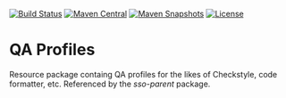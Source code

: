 [![Build Status](https://travis-ci.org/elmuerte/qa-profiles.svg?branch=master)](https://travis-ci.org/elmuerte/qa-profiles)
[![Maven Central](https://img.shields.io/maven-central/v/com.elmuerte/build/qa-profiles.svg?label=Maven%20Central)](https://search.maven.org/search?q=g:%22com.elmuerte.build%22%20AND%20a:%22qa-profiles%22)
[![Maven Snapshots](https://img.shields.io/nexus/s/https/oss.sonatype.org/com.elmuerte/build/qa-profiles.svg)](https://oss.sonatype.org/content/repositories/snapshots/com/elmuerte/build/qa-profiles/)
[![License](https://img.shields.io/github/license/elmuerte/qa-profiles.svg)](https://github.com/elmuerte/qa-profiles/blob/master/LICENSE)

# QA Profiles

Resource package containg QA profiles for the likes of Checkstyle, code formatter, etc. 
Referenced by the *sso-parent* package.
